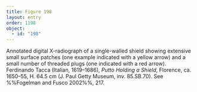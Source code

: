 ```yaml
---
title: Figure 198
layout: entry
order: 1198
object:
  - id: "198"
---
```


Annotated digital X-radiograph of a single-walled shield showing extensive small surface patches (one example indicated with a yellow arrow) and a small number of threaded plugs (one indicated with a red arrow). Ferdinando Tacca (Italian, 1619–1686), *Putto Holding a Shield*, Florence, ca. 1650–55, H. 64.5 cm (J. Paul Getty Museum, inv. 85.SB.70). See %%Fogelman and Fusco 2002%%, 217.
